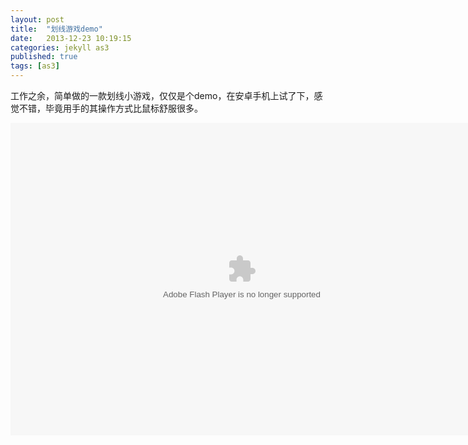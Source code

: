 ---layout: posttitle:  "划线游戏demo"date:   2013-12-23 10:19:15categories: jekyll as3published: truetags: [as3]---工作之余，简单做的一款划线小游戏，仅仅是个demo，在安卓手机上试了下，感觉不错，毕竟用手的其操作方式比鼠标舒服很多。<embed src="{{site.baseurl}}/swf/lineBall.swf" wmode="direct" type="application/x-shockwave-flash" width="740" height="500" quality="high" />